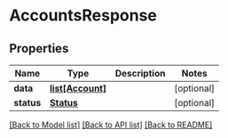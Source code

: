 # AccountsResponse

## Properties
Name | Type | Description | Notes
------------ | ------------- | ------------- | -------------
**data** | [**list[Account]**](Account.md) |  | [optional] 
**status** | [**Status**](Status.md) |  | [optional] 

[[Back to Model list]](../README.md#documentation-for-models) [[Back to API list]](../README.md#documentation-for-api-endpoints) [[Back to README]](../README.md)

